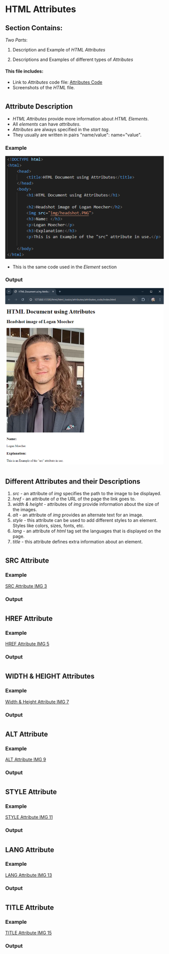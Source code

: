# HTML Attributes

## Section Contains:

*Two Parts*:

1. Description and Example of *HTML Attributes*

2. Descriptions and Examples of different types of *Attributes*


#### This file includes:

* Link to *Attributes* code file: [Attributes Code](attributes_code/index.html "Attributes file")
* Screenshots of the *HTML* file.

# 

## Attribute Description

* *HTML Attributes* provide more information about *HTML Elements*.
* All *elements* can have *attributes*.
* *Attributes* are always specified in the *start tag*.
* They usually are written in pairs "name/value": name="value".

### Example

![Attribute code IMG 1](img/attributes_code_img_1.PNG "Attribute code IMG 1")

* This is the same code used in the *Element* section

### Output

![Attribute code IMG 2](img/attributes_code_img_2.PNG "Attribute code IMG 2")

#

## Different Attributes and their Descriptions

1. *src* - an attribute of *img* specifies the path to the image to be displayed. 
2. *href* - an attribute of *a* the URL of the page the link goes to.
3. *width & height* - attributes of *img* provide information about the size of the images. 
4. *alt* - an attribute of *img* provides an alternate text for an image.
5. *style* - this attribute can be used to add different styles to an element. Styles like colors, sizes, fonts, etc. 
6. *lang* - an attribute of *html* tag set the languages that is displayed on the page.
7. *title* - this attribute defines extra information about an element.

#

## SRC Attribute

### Example

[SRC Attribute IMG 3](img/attributes_code_img_3.PNG "SRC Attribute IMG 3")

### Output

#

## HREF Attribute

### Example

[HREF Attribute IMG 5](img/attributes_code_img_5.PNG "HREF Attribute IMG 5")

### Output

#

## WIDTH & HEIGHT Attributes

### Example

[Width & Height Attribute IMG 7](img/attributes_code_img_7.PNG "Width & Height Attribute IMG 7")

### Output

#

## ALT Attribute

### Example

[ALT Attribute IMG 9](img/attributes_code_img_9.PNG "SRC Attribute IMG 9")

### Output

#

## STYLE Attribute

### Example

[STYLE Attribute IMG 11](img/attributes_code_img_11.PNG "SRC Attribute IMG 11")

### Output

#

## LANG Attribute

### Example

[LANG Attribute IMG 13](img/attributes_code_img_13.PNG "SRC Attribute IMG 13")

### Output

#

## TITLE Attribute

### Example

[TITLE Attribute IMG 15](img/attributes_code_img_15.PNG "SRC Attribute IMG 15")

### Output